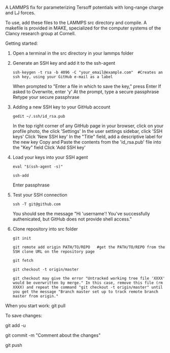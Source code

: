 A LAMMPS fix for parameterizing Tersoff potentials with long-range charge and LJ forces. 

To use, add these files to the LAMMPS src directory and compile. A makefile is provided in MAKE, specialized for the computer systems of the Clancy research group at Cornell. 

Getting started:

1.	Open a terminal in the src directory in your lammps folder

2.	Generate an SSH key and add it to the ssh-agent

		ssh-keygen -t rsa -b 4096 -C "your_email@example.com"  #Creates an ssh key, using your GitHub e-mail as a label
		
	When prompted to "Enter a file in which to save the key," press Enter
	If asked to Overwrite, enter 'y'
	At the prompt, type a secure passphrase
	Retype your secure passphrase
	
3.	Adding a new SSH key to your GitHub account

		gedit ~/.ssh/id_rsa.pub
	
	In the top right corner of any GitHub page in your browser, click on your profile photo, the click 'Settings'
	In the user settings sidebar, click 'SSH keys'
	Click 'New SSH key'
	In the "Title" field, add a descriptive label for the new key
	Copy and Paste the contents from the 'id_rsa.pub' file into the "Key" field
	Click 'Add SSH key'
	
4.	Load your keys into your SSH agent
	
		eval "$(ssh-agent -s)"
		
		ssh-add
		
	Enter passphrase
	
5.	Test your SSH connection

		ssh -T git@github.com
		
	You should see the message "Hi 'username'! You've successfully authenicated, but GitHub does not provide shell access."

6.	Clone repository into src folder
	
		git init
		
		git remote add origin PATH/TO/REPO	 #get the PATH/TO/REPO from the SSH clone URL on the repository page
		
		git fetch
		
		git checkout -t origin/master

		git checkout may give the error "Untracked working tree file 'XXXX' would be overwritten by merge." In this case, remove this file (rm XXXX) and repeat the command "git checkout -t origin/master" until you get the message "Branch master set up to track remote branch master from origin."
		
		
When you start work:
git pull

To save changes:

git add -u

git commit -m "Comment about the changes"

git push
